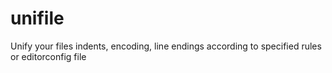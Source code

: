 # unifile
 Unify your files indents, encoding, line endings according to specified rules or editorconfig file
